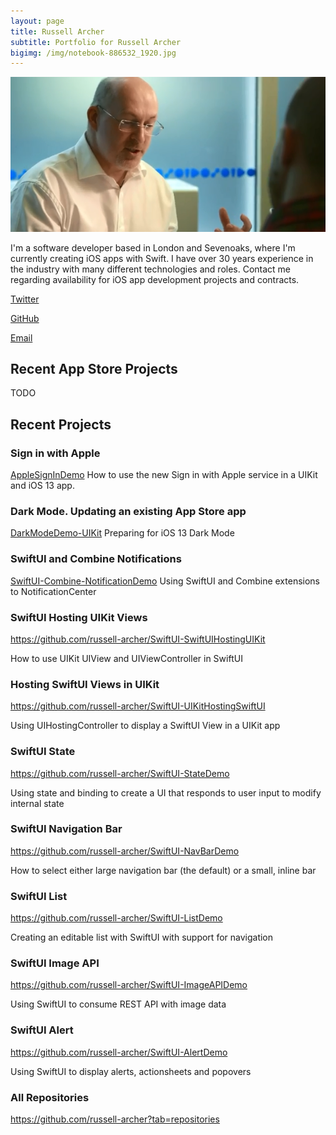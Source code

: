 ```yaml
---
layout: page
title: Russell Archer
subtitle: Portfolio for Russell Archer
bigimg: /img/notebook-886532_1920.jpg
---
```


![](/img/designCons-1.png)

I'm a software developer based in London and Sevenoaks, where I'm currently creating iOS apps with Swift.
I have over 30 years experience in the industry with many different technologies and roles.
Contact me regarding availability for iOS app development projects and contracts.

[Twitter](https://twitter.com/Russell_Archer)

[GitHub](https://russell-archer.github.io)

[Email](mailto:russell.archer@mac.com)

## Recent App Store Projects
TODO

## Recent Projects

### Sign in with Apple
[AppleSignInDemo](https://github.com/russell-archer/AppleSignInDemo)
How to use the new Sign in with Apple service in a UIKit and iOS 13 app.

### Dark Mode. Updating an existing App Store app
[DarkModeDemo-UIKit](https://github.com/russell-archer/DarkModeDemo-UIKit)
Preparing for iOS 13 Dark Mode

### SwiftUI and Combine Notifications
[SwiftUI-Combine-NotificationDemo](https://github.com/russell-archer/SwiftUI-Combine-NotificationDemo)
Using SwiftUI and Combine extensions to NotificationCenter

### SwiftUI Hosting UIKit Views
https://github.com/russell-archer/SwiftUI-SwiftUIHostingUIKit

How to use UIKit UIView and UIViewController in SwiftUI

### Hosting SwiftUI Views in UIKit
https://github.com/russell-archer/SwiftUI-UIKitHostingSwiftUI

Using UIHostingController to display a SwiftUI View in a UIKit app

### SwiftUI State
https://github.com/russell-archer/SwiftUI-StateDemo

Using state and binding to create a UI that responds to user input to modify internal state

### SwiftUI Navigation Bar
https://github.com/russell-archer/SwiftUI-NavBarDemo

How to select either large navigation bar (the default) or a small, inline bar

### SwiftUI List
https://github.com/russell-archer/SwiftUI-ListDemo

Creating an editable list with SwiftUI with support for navigation

### SwiftUI Image API
https://github.com/russell-archer/SwiftUI-ImageAPIDemo

Using SwiftUI to consume REST API with image data

### SwiftUI Alert
https://github.com/russell-archer/SwiftUI-AlertDemo

Using SwiftUI to display alerts, actionsheets and popovers

### All Repositories
https://github.com/russell-archer?tab=repositories
